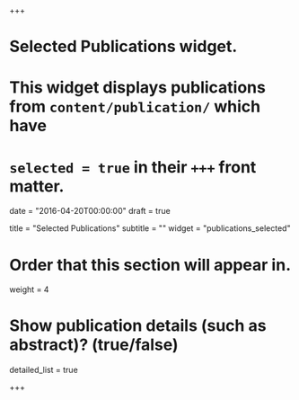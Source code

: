 +++
# Selected Publications widget.
# This widget displays publications from `content/publication/` which have
# `selected = true` in their `+++` front matter.

date = "2016-04-20T00:00:00"
draft = true

title = "Selected Publications"
subtitle = ""
widget = "publications_selected"

# Order that this section will appear in.
weight = 4

# Show publication details (such as abstract)? (true/false)
detailed_list = true

+++

